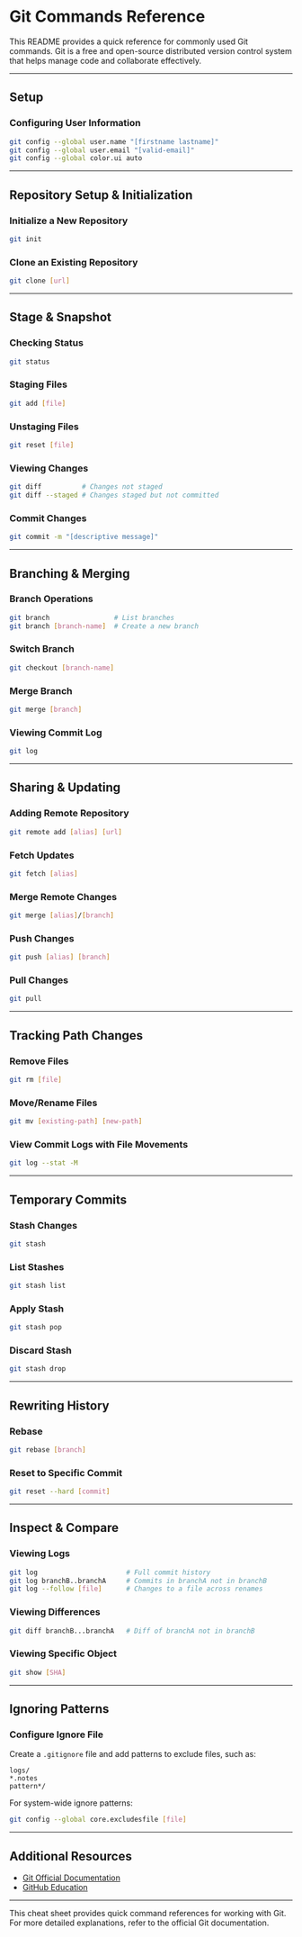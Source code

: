 # Git Commands Reference

This README provides a quick reference for commonly used Git commands. Git is a free and open-source distributed version control system that helps manage code and collaborate effectively.

---

## Setup
### Configuring User Information
```bash
git config --global user.name "[firstname lastname]"
git config --global user.email "[valid-email]"
git config --global color.ui auto
```

---

## Repository Setup & Initialization
### Initialize a New Repository
```bash
git init
```

### Clone an Existing Repository
```bash
git clone [url]
```

---

## Stage & Snapshot
### Checking Status
```bash
git status
```

### Staging Files
```bash
git add [file]
```

### Unstaging Files
```bash
git reset [file]
```

### Viewing Changes
```bash
git diff          # Changes not staged
git diff --staged # Changes staged but not committed
```

### Commit Changes
```bash
git commit -m "[descriptive message]"
```

---

## Branching & Merging
### Branch Operations
```bash
git branch                # List branches
git branch [branch-name]  # Create a new branch
```

### Switch Branch
```bash
git checkout [branch-name]
```

### Merge Branch
```bash
git merge [branch]
```

### Viewing Commit Log
```bash
git log
```

---

## Sharing & Updating
### Adding Remote Repository
```bash
git remote add [alias] [url]
```

### Fetch Updates
```bash
git fetch [alias]
```

### Merge Remote Changes
```bash
git merge [alias]/[branch]
```

### Push Changes
```bash
git push [alias] [branch]
```

### Pull Changes
```bash
git pull
```

---

## Tracking Path Changes
### Remove Files
```bash
git rm [file]
```

### Move/Rename Files
```bash
git mv [existing-path] [new-path]
```

### View Commit Logs with File Movements
```bash
git log --stat -M
```

---

## Temporary Commits
### Stash Changes
```bash
git stash
```

### List Stashes
```bash
git stash list
```

### Apply Stash
```bash
git stash pop
```

### Discard Stash
```bash
git stash drop
```

---

## Rewriting History
### Rebase
```bash
git rebase [branch]
```

### Reset to Specific Commit
```bash
git reset --hard [commit]
```

---

## Inspect & Compare
### Viewing Logs
```bash
git log                      # Full commit history
git log branchB..branchA     # Commits in branchA not in branchB
git log --follow [file]      # Changes to a file across renames
```

### Viewing Differences
```bash
git diff branchB...branchA   # Diff of branchA not in branchB
```

### Viewing Specific Object
```bash
git show [SHA]
```

---

## Ignoring Patterns
### Configure Ignore File
Create a `.gitignore` file and add patterns to exclude files, such as:
```
logs/
*.notes
pattern*/
```

For system-wide ignore patterns:
```bash
git config --global core.excludesfile [file]
```

---

## Additional Resources
- [Git Official Documentation](https://git-scm.com/docs)
- [GitHub Education](https://education.github.com)

---

This cheat sheet provides quick command references for working with Git. For more detailed explanations, refer to the official Git documentation.

